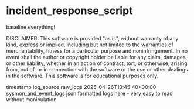 # incident_response_script
baseline everything!

DISCLAIMER: This software is provided "as is", without warranty of any kind, express or implied, including but not limited to the warranties of merchantability, fitness for a particular purpose and noninfringement. In no event shall the author or copyright holder be liable for any claim, damages, or other liability, whether in an action of contract, tort, or otherwise, arising from, out of, or in connection with the software or the use or other dealings in the software. This software is for educational purposes only.

timestamp	log_source	raw_logs
2025-04-26T13:45:40+00:00	sysmon_and_event_logs	json formatted logs here - very easy to read without manipulation
